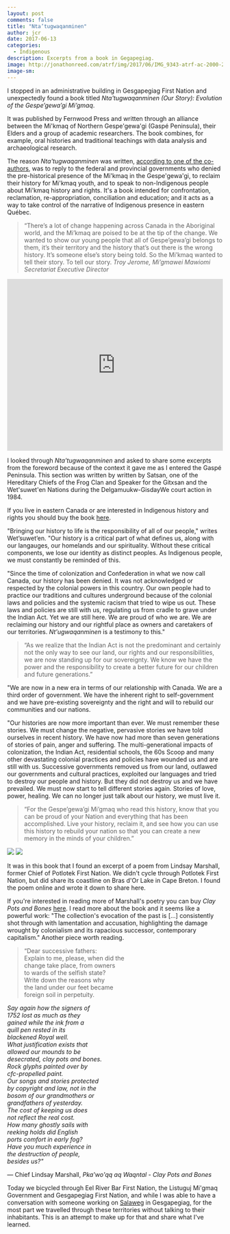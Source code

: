 ```yaml
---
layout: post
comments: false
title: "Nta’tugwaqanminen"
author: jcr
date: 2017-06-13
categories:
  - Indigenous
description: Excerpts from a book in Gegapegiag.
image: http://jonathonreed.com/atrf/img/2017/06/IMG_9343-atrf-ac-2000-2-web.jpg
image-sm:
---
```


I stopped in an administrative building in Gesgapegiag First Nation and unexpectedly found a book titled <i>Nta'tugwaqanminen (Our Story): Evolution of the Gespe’gewa’gi Mi’gmaq</i>.

It was published by Fernwood Press and written through an alliance between the Mi'kmaq of Northern Gespe'gewa'gi (Gaspé Peninsula), their Elders and a group of academic researchers. The book combines, for example, oral histories and traditional teachings with data analysis and archaeological research.

The reason <i>Nta'tugwaqanminen</i> was written, <a href="http://kukukwes.com/2016/11/18/an-interview-with-danielle-cyr-co-author-of-book-about-history-of-gespegewagi-migmaq/" target="blank">according to one of the co-authors</a>, was to reply to the federal and provincial governments who denied the pre-historical presence of the Mi'kmaq in the Gespe'gewa'gi, to reclaim their history for Mi'kmaq youth, and to speak to non-Indigenous people about Mi'kmaq history and rights. It's a book intended for confrontation, reclamation, re-appropriation, conciliation and education; and it acts as a way to take control of the narrative of Indigenous presence in eastern Québec.

<blockquote>&ldquo;There&rsquo;s a lot of change happening across Canada in the Aboriginal world, and the Mi&rsquo;kmaq are poised to be at the tip of the change. We wanted to show our young people that all of Gespe&rsquo;gewa&rsquo;gi belongs to them, it&rsquo;s their territory and the history that&rsquo;s out there is the wrong history. It&rsquo;s someone else&rsquo;s story being told. So the Mi&rsquo;kmaq wanted to tell their story. To tell our story. <cite>Troy Jerome, Mi’gmawei Mawiomi Secretariat Executive Director</cite></blockquote>

<iframe width="100%" height="400" src="https://www.youtube.com/embed/RwH7wnWdAr4" frameborder="0" allowfullscreen></iframe>

I looked through <i>Nta'tugwaqanminen</i> and asked to share some excerpts from the foreword because of the context it gave me as I entered the Gaspé Peninsula. This section was written by written by Satsan, one of the Hereditary Chiefs of the Frog Clan and Speaker for the Gitxsan and the Wet'suwet'en Nations during the Delgamuukw-GisdayWe court action in 1984.

If you live in eastern Canada or are interested in Indigenous history and rights you should buy the book <a href="https://fernwoodpublishing.ca/book/ntatugwaqanminen" target="blank">here</a>.

"Bringing our history to life is the responsibility of all of our people," writes Wet’suwet’en. "Our history is a critical part of what defines us, along with our langauges, our homelands and our spirituality. Without these critical components, we lose our identity as distinct peoples. As Indigenous people, we must constantly be reminded of this.

"Since the time of colonization and Confederation in what we now call Canada, our history has been denied. It was not acknowledged or respected by the colonial powers in this country. Our own people had to practice our traditions and cultures underground because of the colonial laws and policies and the systemic racism that tried to wipe us out. These laws and policies are still with us, regulating us from cradle to grave under the Indian Act. Yet we are still here. We are proud of who we are. We are reclaiming our history and our rightful place as owners and caretakers of our territories. <i>Nt'ugwaqanminen</i> is a testimony to this."

<blockquote>&ldquo;As we realize that the Indian Act is not the predominant and certainly not the only way to see our land, our rights and our responsibilities, we are now standing up for our sovereignty. We know we have the power and the responsibility to create a better future for our children and future generations.&rdquo;</blockquote>

"We are now in a new era in terms of our relationship with Canada. We are a third order of government. We have the inherent right to self-government and we have pre-existing sovereignty and the right and will to rebuild our communities and our nations.

"Our histories are now more important than ever. We must remember these stories. We must change the negative, pervasive stories we have told ourselves in recent history. We have now had more than seven generations of stories of pain, anger and suffering. The multi-generational impacts of colonization, the Indian Act, residential schools, the 60s Scoop and many other devastating colonial practices and policies have wounded us and are still with us. Successive governments removed us from our land, outlawed our governments and cultural practices, exploited our languages and tried to destroy our people and history. But they did not destroy us and we have prevailed. We must now start to tell different stories again. Stories of love, power, healing. We can no longer just talk about our history, we must live it.

<blockquote>&ldquo;For the Gespe&rsquo;gewa&rsquo;gi Mi&rsquo;gmaq who read this history, know that you can be proud of your Nation and everything that has been accomplished. Live your history, reclaim it, and see how you can use this history to rebuild your nation so that you can create a new memory in the minds of your children.&rdquo;</blockquote>

<img src="http://jonathonreed.com/atrf/img/2017/06/IMG_3432-atrf-jcr-2000-web.jpg">

<img src="http://jonathonreed.com/atrf/img/2017/06/IMG_3429-atrf-jcr-2000-web.jpg">

It was in this book that I found an excerpt of a poem from Lindsay Marshall, former Chief of Potlotek First Nation. We didn't cycle through Potlotek First Nation, but did share its coastline on Bras d'Or Lake in Cape Breton. I found the poem online and wrote it down to share here.

If you're interested in reading more of Marshall's poetry you can buy <i>Clay Pots and Bones</i> <a href="https://www.nimbus.ca/store/fiction-and-poetry/poetry/clay-pots-and-bones.html" target="blank">here</a>. I read more about the book and it seems like a powerful work: "The collection's evocation of the past is [&hellip;] consistently shot through with lamentation and accusation, highlighting the damage wrought by colonialism and its rapacious successor, contemporary capitalism." Another piece worth reading.

<blockquote>&ldquo;Dear successive fathers:<br>
Explain to me, please, when did the<br>
change take place, from owners<br>
to wards of the selfish state?<br>
Write down the reasons why<br>
the land under our feet became<br>
foreign soil in perpetuity.</blockquote>

<i>Say again how the signers of<br>
1752 lost as much as they<br>
gained while the ink from a<br>
quill pen rested in its<br>
blackened Royal well.<br>
What justification exists that<br>
allowed our mounds to be<br>
desecrated, clay pots and bones.<br>
Rock glyphs painted over by<br>
cfc-propelled paint.<br>
Our songs and stories protected<br>
by copyright and law, not in the<br>
bosom of our grandmothers or<br>
grandfathers of yesterday.<br>
The cost of keeping us does<br>
not reflect the real cost.<br>
How many ghostly sails with<br>
reeking holds did English<br>
ports comfort in early fog?<br>
Have you much experience in<br>
the destruction of people,<br>
besides us?"</i>

— Chief Lindsay Marshall, <i>Pka'wo'qq aq Waqntal - Clay Pots and Bones</i>

Today we bicycled through Eel River Bar First Nation, the Listuguj Mi'gmaq Government and Gesgapegiag First Nation, and while I was able to have a conversation with someone working on <a href="http://www.salaweg.com" target="blank">Salaweg</a> in Gesgapegiag, for the most part we travelled through these territories without talking to their inhabitants. This is an attempt to make up for that and share what I've learned.